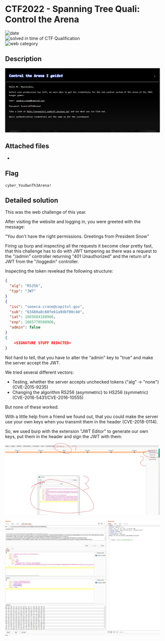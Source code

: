 # CTF2022 - Spanning Tree Quali: Control the Arena

![date](https://img.shields.io/badge/date-14.10.2022-brightgreen.svg)  
![solved in time of CTF Qualification](https://img.shields.io/badge/solved-in%20time%20of%20CTF%20%20Qualification-brightgreen.svg)  
![web category](https://img.shields.io/badge/category-web-lightgrey.svg)

## Description
![desc](desc.png)

## Attached files
- 

## Flag
```
cyber_YouOwnTh3Arena!
```

## Detailed solution
This was the web challenge of this year.

After visiting the website and logging in, you were greeted with the message:

"You don't have the right permissions. Greetings from President Snow"

Firing up burp and inspecting all the requests it become clear pretty fast, that this challenge has to do with JWT tampering as there was a request to the "/admin" controller returning "401 Unauthorized" and the return of a JWT from the "/loggedin" controller.

Inspecting the token revelead the following structure:

```json
{
  "alg": "RS256",
  "typ": "JWT"
}
{
  "iss": "seneca.crane@capitol.gov",
  "sub": "63480a8c60fe61a9dbf00c40",
  "iat": 1665684188966,
  "exp": 1665770588966,
  "admin": false
}
{
    <SIGNATURE STUFF REDACTED>
}
```

Not hard to tell, that you have to alter the "admin" key to "true" and make the server accept the JWT.

We tried several different vectors:

- Testing, whether the server accepts unchecked tokens ("alg" -> "none") (CVE-2015-9235)
- Changing the algorithm RS256 (asymmetric) to HS256 (symmetric) (CVE-2016-5431/CVE-2016-10555)

But none of these worked.

With a little help from a friend we found out, that you could make the server use your own keys when you transmit them in the header (CVE-2018-0114).

So, we used burp with the extension "JWT Editor" to generate our own keys, put them in the header and sign the JWT with them:

![jwt_rsa](jwt_rsa.jpg)

![result](result.jpg)
